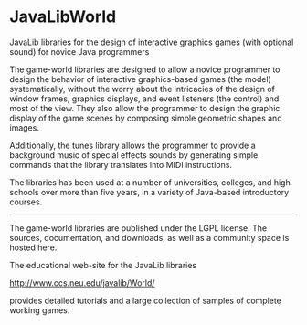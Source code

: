 JavaLibWorld
============

JavaLib libraries for the design of interactive graphics games (with optional sound) for novice Java programmers

The game-world libraries are designed to allow a novice programmer to design the behavior of interactive graphics-based games (the model) systematically, without the worry about the intricacies of the design of window frames, graphics displays, and event listeners (the control) and most of the view. They also allow the programmer to design the graphic display of the game scenes by composing simple geometric shapes and images.

Additionally, the tunes library allows the programmer to provide a background music of special effects sounds by generating simple commands that the library translates into MIDI instructions.

The libraries has been used at a number of universities, colleges, and high schools over more than five years, in a variety of Java-based introductory courses. 
_________________________________________________________________________________

The game-world libraries are published under the LGPL license. The sources, documentation, and downloads, as well as  a community space is hosted here.

The educational web-site for the JavaLib libraries

http://www.ccs.neu.edu/javalib/World/

provides detailed tutorials and a large collection of samples of complete working games.